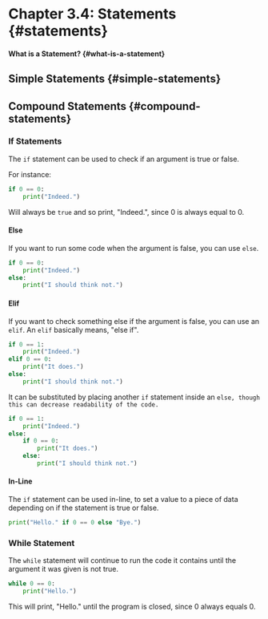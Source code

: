 # Chapter 3.4: Statements {#statements}

#### What is a Statement? {#what-is-a-statement}

## Simple Statements {#simple-statements}

## Compound Statements {#compound-statements}

### If Statements

The `if` statement can be used to check if an argument is true or false.

For instance:

```py
if 0 == 0:
    print("Indeed.")
```

Will always be `true` and so print, "Indeed.", since 0 is always equal to 0.

#### Else

If you want to run some code when the argument is false, you can use `else`.

```py
if 0 == 0:
    print("Indeed.")
else:
    print("I should think not.")
```

#### Elif

If you want to check something else if the argument is false, you can use an `elif`. An `elif` basically means, "else if".

```py
if 0 == 1:
    print("Indeed.")
elif 0 == 0:
    print("It does.")
else:
    print("I should think not.")
```

It can be substituted by placing another `if` statement inside an `else, though this can decrease readability of the code.`

```py
if 0 == 1:
    print("Indeed.")
else:
    if 0 == 0:
        print("It does.")
    else:
        print("I should think not.")
```

#### In-Line

The `if` statement can be used in-line, to set a value to a piece of data depending on if the statement is true or false.

```py
print("Hello." if 0 == 0 else "Bye.")
```

### While Statement

The `while` statement will continue to run the code it contains until the argument it was given is not true.

```py
while 0 == 0:
    print("Hello.")
```

This will print, "Hello." until the program is closed, since 0 always equals 0.

